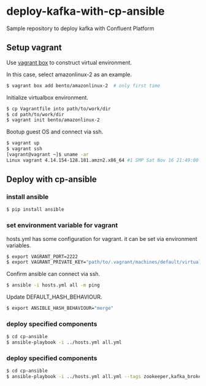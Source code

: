 # deploy-kafka-with-cp-ansible

Sample repository to deploy kafka with Confluent Platform

## Setup vagrant

Use [vagrant box](https://www.vagrantup.com/docs/boxes.html) to construct virtual environment.

In this case, select amazonlinux-2 as an example.

```bash
$ vagrant box add bento/amazonlinux-2  # only first time
```

Initialize virtualbox environment.

```bash
$ cp Vagrantfile into path/to/work/dir
$ cd path/to/work/dir
$ vagrant init bento/amazonlinux-2
```

Bootup guest OS and connect via ssh.

```bash
$ vagrant up
$ vagrant ssh
[vagrant@vagrant ~]$ uname -ar
Linux vagrant 4.14.154-128.181.amzn2.x86_64 #1 SMP Sat Nov 16 21:49:00 UTC 2019 x86_64 x86_64 x86_64 GNU/Linux
```

## Deploy with cp-ansible

### install ansible

```bash
$ pip install ansible
```

### set environment variable for vagrant

hosts.yml has some configuration for vagrant. it can be set via environment variables.

```bash
$ export VAGRANT_PORT=2222
$ export VAGRANT_PRIVATE_KEY="path/to/.vagrant/machines/default/virtualbox/private_key"
```

Confirm ansible can connect via ssh.

```bash
$ ansible -i hosts.yml all -m ping
```

Update DEFAULT_HASH_BEHAVIOUR.

```bash
$ export ANSIBLE_HASH_BEHAVIOUR="merge"
```

### deploy specified components

```bash
$ cd cp-ansible
$ ansible-playbook -i ../hosts.yml all.yml
```

### deploy specified components

```bash
$ cd cp-ansible
$ ansible-playbook -i ../hosts.yml all.yml --tags zookeeper,kafka_broker
```
